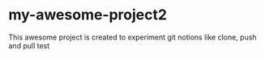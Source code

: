 # my-awesome-project2
This awesome project is created to experiment git notions like clone, push and pull
test
